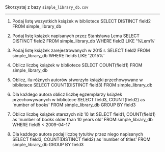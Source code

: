 Skorzystaj z bazy `simple_library_db.csv`

---

1. Podaj listę wszystkich książek w bibliotece
SELECT DISTINCT field2 FROM simple_library_db

2. Podaj listę książek napisanych przez Stanisława Lema
SELECT DISTINCT field2 FROM simple_library_db
WHERE field3 LIKE '%Lem%'

3. Podaj listę książek zarejestrowanych w 2015 r.
SELECT field2 FROM simple_library_db
WHERE field5 LIKE '2015%'

4. Oblicz liczbę książek w bibliotece
SELECT COUNT(field1) FROM simple_library_db

5. Oblicz, ilu różnych autorów stworzyło książki przechowywane w bibliotece
SELECT COUNT(DISTINCT field3) FROM simple_library_db

6. Dla każdego autora oblicz liczbę egzemplarzy książek przechowywanych w bibliotece
SELECT field3, COUNT(field2) as 'number of books' FROM simple_library_db
GROUP BY field3

7. Oblicz liczbę książek starszych niż 10 lat
SELECT field1, COUNT(field1) as 'number of books older than 10 years old' FROM simple_library_db
WHERE field5 < 2009-04-17


8. Dla każdego autora podaj liczbę tytułów przez niego napisanych
SELECT field3, COUNT(DISTINCT field2) as 'number of titles' FROM simple_library_db
GROUP BY field3